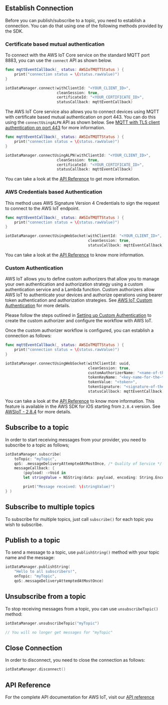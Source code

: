 ## Establish Connection

Before you can publish/subscribe to a topic, you need to establish a connection. You can do that using one of the following methods provided by the SDK.

### Certificate based mutual authentication

To connect with the AWS IoT Core service on the standard MQTT port 8883, you can use the `connect` API as shown below.

```swift
func mqttEventCallback(_ status: AWSIoTMQTTStatus ) {
    print("connection status = \(status.rawValue)")
}

iotDataManager.connect(withClientId: "<YOUR_CLIENT_ID>",
                       cleanSession: true,
                       certificateId: "<YOUR_CERTIFICATE_ID>",
                       statusCallback: mqttEventCallback)
```

The AWS IoT Core service also allows you to connect devices using MQTT with certificate based mutual authentication on port 443. You can do this using the `connectUsingALPN` API as shown below. See [MQTT with TLS client authentication on port 443](https://aws.amazon.com/blogs/iot/mqtt-with-tls-client-authentication-on-port-443-why-it-is-useful-and-how-it-works/) for more information.

```swift
func mqttEventCallback(_ status: AWSIoTMQTTStatus ) {
    print("connection status = \(status.rawValue)")
}

iotDataManager.connectUsingALPN(withClientId: "<YOUR_CLIENT_ID>",
                       cleanSession: true,
                       certificateId: "<YOUR_CERTIFICATE_ID>",
                       statusCallback: mqttEventCallback)
```

You can take a look at the [API Reference](https://aws-amplify.github.io/aws-sdk-ios/docs/reference/Classes/AWSIoTDataManager.html#//api/name/connectWithClientId:cleanSession:certificateId:statusCallback:
) to get more information.

### AWS Credentials based Authentication

This method uses AWS Signature Version 4 Credentials to sign the request to connect to the AWS IoT endpoint.

```swift
func mqttEventCallback(_ status: AWSIoTMQTTStatus ) {
    print("connection status = \(status.rawValue)")
}

iotDataManager.connectUsingWebSocket(withClientId: "<YOUR_CLIENT_ID>",
                                     cleanSession: true,
                                     statusCallback: mqttEventCallback)
```

You can take a look at the [API Reference](https://aws-amplify.github.io/aws-sdk-ios/docs/reference/Classes/AWSIoTDataManager.html#//api/name/connectUsingWebSocketWithClientId:cleanSession:statusCallback:) to know more information.

### Custom Authentication

AWS IoT allows you to define custom authorizers that allow you to manage your own authentication and authorization strategy using a custom authentication service and a Lambda function. Custom authorizers allow AWS IoT to authenticate your devices and authorize operations using bearer token authentication and authorization strategies. See [AWS IoT Custom Authentication](https://docs.aws.amazon.com/iot/latest/developerguide/iot-custom-authentication.html) for more details.

Please follow the steps outlined in [Setting up Custom Authentication](https://aws.amazon.com/blogs/security/how-to-use-your-own-identity-and-access-management-systems-to-control-access-to-aws-iot-resources/) to create the custom authorizer and configure the workflow with AWS IoT.

Once the custom authorizer workflow is configured, you can establish a connection as follows:

```swift
func mqttEventCallback(_ status: AWSIoTMQTTStatus ) {
    print("connection status = \(status.rawValue)")
}

iotDataManager.connectUsingWebSocket(withClientId: uuid,
                                     cleanSession: true,
                                     customAuthorizerName: "<name-of-the-custom-authorizer>",
                                     tokenKeyName: "<key-name-for-the-token>",
                                     tokenValue: "<token>",
                                     tokenSignature: "<signature-of-the-token>",
                                     statusCallback: mqttEventCallback)
```

You can take a look at the [API Reference](https://aws-amplify.github.io/aws-sdk-ios/docs/reference/Classes/AWSIoTDataManager.html#//api/name/connectUsingWebSocketWithClientId:cleanSession:customAuthorizerName:tokenKeyName:tokenValue:tokenSignature:statusCallback:) to know more information. This feature is available in the AWS SDK for iOS starting from `2.8.4` version. See [AWSIoT - 2.8.4](https://github.com/aws-amplify/aws-sdk-ios/blob/master/CHANGELOG.md#284) for more details.

## Subscribe to a topic

In order to start receiving messages from your provider, you need to subscribe to a topic as follows;

```swift
iotDataManager.subscribe(
    toTopic: "myTopic",
    qoS: .messageDeliveryAttemptedAtMostOnce, /* Quality of Service */
    messageCallback: {
        (payload) ->Void in
        let stringValue = NSString(data: payload, encoding: String.Encoding.utf8.rawValue)!

        print("Message received: \(stringValue)")
} )
```

## Subscribe to multiple topics

To subscribe for multiple topics, just call `subscribe()` for each topic you wish to subscribe. 

## Publish to a topic

To send a message to a topic, use `publishString()` method with your topic name and the message:

```swift
iotDataManager.publishString(
    "Hello to all subscribers!",
    onTopic: "myTopic", 
    qoS:.messageDeliveryAttemptedAtMostOnce)
```

## Unsubscribe from a topic

To stop receiving messages from a topic, you can use `unsubscribeTopic()` method:

```swift
iotDataManager.unsubscribeTopic("myTopic")

// You will no longer get messages for "myTopic"
```

## Close Connection

In order to disconnect, you need to close the connection as follows:

```swift
iotDataManager.disconnect()
```

## API Reference

For the complete API documentation for AWS IoT, visit our [API reference](https://aws-amplify.github.io/aws-sdk-ios/docs/reference/Classes/AWSIoTDataManager.html)